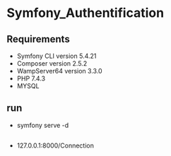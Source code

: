 # Symfony_Authentification

## Requirements
+ Symfony CLI version 5.4.21
+ Composer version 2.5.2
+ WampServer64 version 3.3.0
+ PHP 7.4.3
+ MYSQL

## run
+ symfony serve -d

## 
+ 127.0.0.1:8000/Connection
